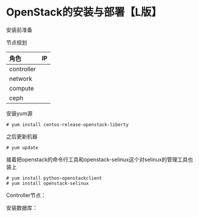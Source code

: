 # OpenStack的安装与部署【L版】

安装前准备

节点规划

| 角色 | IP |
| :--- | :--- |
| controller |  |
| network |  |
| compute |  |
| ceph |  |



安装yum源

```
# yum install centos-release-openstack-liberty
```

之后更新机器

```
# yum update
```

接着把openstack的命令行工具和openstack-selinux这个对selinux的管理工具也装上

```
# yum install python-openstackclient
# yum install openstack-selinux
```



Controller节点：

安装数据库：

```

```



